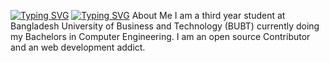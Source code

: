 [![Typing SVG](https://readme-typing-svg.herokuapp.com?font=Exo+2&size=24&duration=4000&pause=1000&center=true&vCenter=true&width=435&lines=Welcome+to+my+profile)](https://git.io/typing-svg)
[![Typing SVG](https://readme-typing-svg.herokuapp.com?font=Exo+2&size=24&duration=4000&pause=1000&color=40DF1E&center=true&vCenter=true&width=435&lines=It's+me+Alemam;Always+learning+new+things)](https://git.io/typing-svg)
About Me
I am a third year student at Bangladesh University of Business and Technology (BUBT) currently doing my Bachelors in Computer Engineering. I am an open source Contributor and an web development addict.
